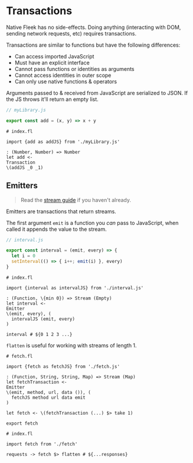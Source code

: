 # Transactions

Native Fleek has no side-effects. Doing anything (interacting with DOM, sending network requests, etc) requires transactions.

Transactions are similar to functions but have the following differences:

* Can access imported JavaScript
* Must have an explicit interface
* Cannot pass functions or identities as arguments
* Cannot access identities in outer scope
* Can only use native functions & operators

Arguments passed to & received from JavaScript are serialized to JSON. If the JS throws it'll return an empty list.

```js
// myLibrary.js

export const add = (x, y) => x + y
```

```fl
# index.fl

import {add as addJS} from './myLibrary.js'

: (Number, Number) => Number
let add <-
Transaction
\(addJS _0 _1)
```

## Emitters

> Read the [stream guide](./6_streams.md) if you haven't already.

Emitters are transactions that return streams.

The first argument `emit` is a function you *can* pass to JavaScript, when called it appends the value to the stream.

```js
// interval.js

export const interval = (emit, every) => {
  let i = 0
  setInterval(() => { i++; emit(i) }, every)
}
```

```fl
# index.fl

import {interval as intervalJS} from './interval.js'

: (Function, \{min 0}) => Stream (Empty)
let interval <-
Emitter
\(emit, every), (
  intervalJS (emit, every)
)

interval # ${0 1 2 3 ...}
```

`flatten` is useful for working with streams of length 1.

```fl
# fetch.fl

import {fetch as fetchJS} from './fetch.js'

: (Function, String, String, Map) => Stream (Map)
let fetchTransaction <-
Emitter
\(emit, method, url, data ()), (
  fetchJS method url data emit
)

let fetch <- \(fetchTransaction (...) $> take 1)

export fetch

# index.fl

import fetch from './fetch'

requests -> fetch $> flatten # ${...responses}
```
